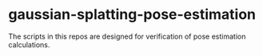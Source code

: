 # gaussian-splatting-pose-estimation

The scripts in this repos are designed for verification of pose estimation calculations.
